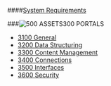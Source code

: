 ####[System Requirements](https://github.com/massiveart/sulu-docs/tree/master/system-requirements/ "Index of System Requirements")

###![500 ASSETS](https://raw.github.com/massiveart/sulu-docs/master/system-requirements/images/portals.png)300 PORTALS

* [3100 General](https://github.com/massiveart/sulu-docs/tree/master/system-requirements/300-portals/3100_general.md "3100 General")
* [3200 Data Structuring](https://github.com/massiveart/sulu-docs/tree/master/system-requirements/300-portals/3200_data-structuring.md "3200 Data Structuring")
* [3300 Content Management](https://github.com/massiveart/sulu-docs/tree/master/system-requirements/300-portals/3300_content-management.md "3300 Content Management")
* [3400 Connections](https://github.com/massiveart/sulu-docs/tree/master/system-requirements/300-portals/3400_connections.md "3400 Connections")
* [3500 Interfaces](https://github.com/massiveart/sulu-docs/tree/master/system-requirements/300-portals/3500_interfaces.md "3500 Interfaces")
* [3600 Security](https://github.com/massiveart/sulu-docs/tree/master/system-requirements/300-portals/3600_security.md "3600 Security")
